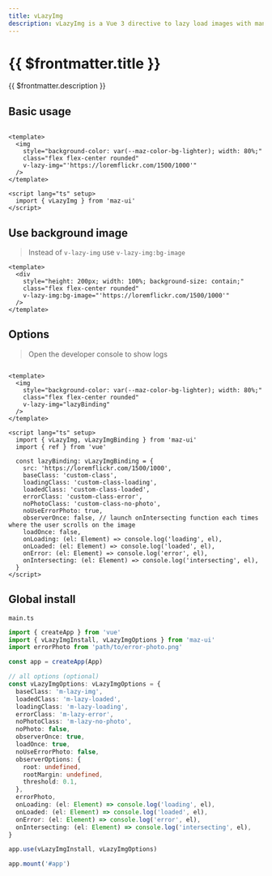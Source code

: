 ```yaml
---
title: vLazyImg
description: vLazyImg is a Vue 3 directive to lazy load images with many options. The image will be loaded on user's scroll
---
```


# {{ $frontmatter.title }}

{{ $frontmatter.description }}

## Basic usage

<img
  style="background-color: var(--maz-color-bg-lighter); width: 80%;"
  class="flex flex-center rounded"
  v-lazy-img="'https://loremflickr.com/1500/1000'"
/>

```vue
<template>
  <img
    style="background-color: var(--maz-color-bg-lighter); width: 80%;"
    class="flex flex-center rounded"
    v-lazy-img="'https://loremflickr.com/1500/1000'"
  />
</template>

<script lang="ts" setup>
  import { vLazyImg } from 'maz-ui'
</script>
```

## Use background image

> Instead of `v-lazy-img` use `v-lazy-img:bg-image`

<div
  style="height: 200px; width: 100%; background-size: contain;"
  class="flex flex-center rounded"
  v-lazy-img:bg-image="'https://loremflickr.com/1500/1000'"
/>

```vue
<template>
  <div
    style="height: 200px; width: 100%; background-size: contain;"
    class="flex flex-center rounded"
    v-lazy-img:bg-image="'https://loremflickr.com/1500/1000'"
  />
</template>
```

## Options

> Open the developer console to show logs

<img
  style="background-color: var(--maz-color-bg-lighter); width: 80%;"
  class="flex flex-center rounded"
  v-lazy-img="lazyBinding"
/>

```vue
<template>
  <img
    style="background-color: var(--maz-color-bg-lighter); width: 80%;"
    class="flex flex-center rounded"
    v-lazy-img="lazyBinding"
  />
</template>

<script lang="ts" setup>
  import { vLazyImg, vLazyImgBinding } from 'maz-ui'
  import { ref } from 'vue'

  const lazyBinding: vLazyImgBinding = {
    src: 'https://loremflickr.com/1500/1000',
    baseClass: 'custom-class',
    loadingClass: 'custom-class-loading',
    loadedClass: 'custom-class-loaded',
    errorClass: 'custom-class-error',
    noPhotoClass: 'custom-class-no-photo',
    noUseErrorPhoto: true,
    observerOnce: false, // launch onIntersecting function each times where the user scrolls on the image
    loadOnce: false,
    onLoading: (el: Element) => console.log('loading', el),
    onLoaded: (el: Element) => console.log('loaded', el),
    onError: (el: Element) => console.log('error', el),
    onIntersecting: (el: Element) => console.log('intersecting', el),
  }
</script>
```

## Global install

`main.ts`

```typescript
import { createApp } from 'vue'
import { vLazyImgInstall, vLazyImgOptions } from 'maz-ui'
import errorPhoto from 'path/to/error-photo.png'

const app = createApp(App)

// all options (optional)
const vLazyImgOptions: vLazyImgOptions = {
  baseClass: 'm-lazy-img',
  loadedClass: 'm-lazy-loaded',
  loadingClass: 'm-lazy-loading',
  errorClass: 'm-lazy-error',
  noPhotoClass: 'm-lazy-no-photo',
  noPhoto: false,
  observerOnce: true,
  loadOnce: true,
  noUseErrorPhoto: false,
  observerOptions: {
    root: undefined,
    rootMargin: undefined,
    threshold: 0.1,
  },
  errorPhoto,
  onLoading: (el: Element) => console.log('loading', el),
  onLoaded: (el: Element) => console.log('loaded', el),
  onError: (el: Element) => console.log('error', el),
  onIntersecting: (el: Element) => console.log('intersecting', el),
}

app.use(vLazyImgInstall, vLazyImgOptions)

app.mount('#app')
```

<script lang="ts" setup>
  import { vLazyImg, vLazyImgBinding } from 'maz-ui'
  import { ref } from 'vue'

  const lazyBinding: vLazyImgBinding = {
    src: 'https://loremflickr.com/1500/1000',
    baseClass: 'custom-class',
    loadingClass: 'custom-class-loading',
    loadedClass: 'custom-class-loaded',
    errorClass: 'custom-class-error',
    noPhotoClass: 'custom-class-no-photo',
    noUseErrorPhoto: true,
    observerOnce: false,
    loadOnce: true,
    onLoading: (el: Element) => console.log('loading', el),
    onLoaded: (el: Element) => console.log('loaded', el),
    onError: (el: Element) => console.log('error', el),
    onIntersecting: (el: Element) => console.log('intersecting', el),
  }
</script>
